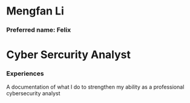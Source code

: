 # Mengfan Li 
### Preferred name: Felix

# Cyber Sercurity Analyst
### Experiences

A documentation of what I do to strengthen my ability as a professional cybersecurity analyst
